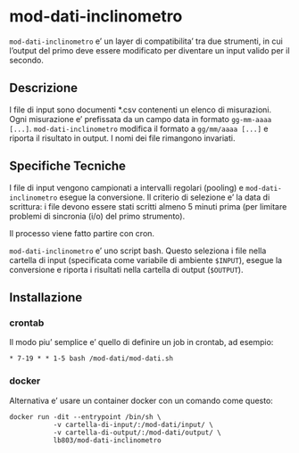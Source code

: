 # mod-dati-inclinometro

`mod-dati-inclinometro` e’ un layer di compatibilita’ tra due strumenti, in cui l’output del primo deve essere modificato per diventare un input valido per il secondo.

## Descrizione
I file di input sono documenti *.csv contenenti un elenco di misurazioni. Ogni misurazione e’ prefissata da un campo data in formato `gg-mm-aaaa [...]`.  `mod-dati-inclinometro` modifica il formato a `gg/mm/aaaa [...]` e riporta il risultato in output. I nomi dei file rimangono invariati.

## Specifiche Tecniche
I file di input vengono campionati a intervalli regolari (pooling) e `mod-dati-inclinometro` esegue la conversione. Il criterio di selezione e’ la data di scrittura: i file devono essere stati scritti almeno 5 minuti prima (per limitare problemi di sincronia (i/o) del primo strumento). 

Il processo viene fatto partire con cron.

`mod-dati-inclinometro` e’ uno script bash. Questo seleziona i file nella cartella di input (specificata come variabile di ambiente `$INPUT`), esegue la conversione e riporta i risultati nella cartella di output (`$OUTPUT`).

## Installazione
### crontab
Il modo piu’ semplice e’ quello di definire un job in crontab, ad esempio:

```
* 7-19 * * 1-5 bash /mod-dati/mod-dati.sh
```
### docker
Alternativa e’ usare un container docker con un comando come questo:
```
docker run -dit --entrypoint /bin/sh \
           -v cartella-di-input/:/mod-dati/input/ \
           -v cartella-di-output/:/mod-dati/output/ \
           lb803/mod-dati-inclinometro
```